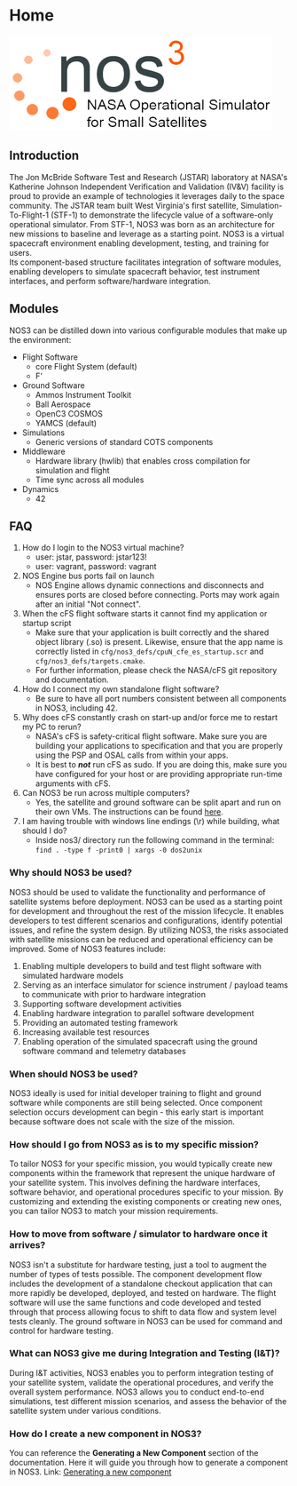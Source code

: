# Home

![NOS3-Logo](./_static/jstar_nos3.png)

## Introduction

The Jon McBride Software Test and Research (JSTAR) laboratory at NASA's Katherine Johnson Independent Verification and Validation (IV&V) facility is proud to provide an example of technologies it leverages daily to the space community.
The JSTAR team built West Virginia's first satellite, Simulation-To-Flight-1 (STF-1) to demonstrate the lifecycle value of a software-only operational simulator.
From STF-1, NOS3 was born as an architecture for new missions to baseline and leverage as a starting point.
NOS3 is a virtual spacecraft environment enabling development, testing, and training for users.  
Its component-based structure facilitates integration of software modules, enabling developers to simulate spacecraft behavior, test instrument interfaces, and perform software/hardware integration. 

## Modules

NOS3 can be distilled down into various configurable modules that make up the environment:
* Flight Software
  * core Flight System (default)
  * F'
* Ground Software
  * Ammos Instrument Toolkit
  * Ball Aerospace
  * OpenC3 COSMOS
  * YAMCS (default)
* Simulations
  * Generic versions of standard COTS components
* Middleware
  * Hardware library (hwlib) that enables cross compilation for simulation and flight 
  * Time sync across all modules
* Dynamics
  * 42

## FAQ

1. How do I login to the NOS3 virtual machine?
    - user: jstar, password: jstar123!
    - user: vagrant, password: vagrant
2. NOS Engine bus ports fail on launch
    - NOS Engine allows dynamic connections and disconnects and ensures ports are closed before connecting. Ports may work again after an initial "Not connect".
3. When the cFS flight software starts it cannot find my application or startup script
    - Make sure that your application is built correctly and the shared object library (.so) is present. Likewise, ensure that the app name is correctly listed in `cfg/nos3_defs/cpuN_cfe_es_startup.scr` and `cfg/nos3_defs/targets.cmake`.
    - For further information, please check the NASA/cFS git repository and documentation.
4. How do I connect my own standalone flight software?
    - Be sure to have all port numbers consistent between all components in NOS3, including 42.
5. Why does cFS constantly crash on start-up and/or force me to restart my PC to rerun?
    - NASA's cFS is safety-critical flight software. Make sure you are building your applications to specification and that you are properly using the PSP and OSAL calls from within your apps.
    - It is best to **_not_** run cFS as sudo. If you are doing this, make sure you have configured for your host or are providing appropriate run-time arguments with cFS.
6. Can NOS3 be run across multiple computers?
    - Yes, the satellite and ground software can be split apart and run on their own VMs. The instructions can be found [here](https://github.com/nasa/nos3/wiki/NOS3-Build-and-Run-on-Multiple-VMs).
7. I am having trouble with windows line endings (\r) while building, what should I do?
    - Inside nos3/ directory run the following command in the terminal: `find . -type f -print0 | xargs -0 dos2unix`
    

### Why should NOS3 be used?

NOS3 should be used to validate the functionality and performance of satellite systems before deployment.
NOS3 can be used as a starting point for development and throughout the rest of the mission lifecycle.
It enables developers to test different scenarios and configurations, identify potential issues, and refine the system design.
By utilizing NOS3, the risks associated with satellite missions can be reduced and operational efficiency can be improved. Some of NOS3 features include:
1. Enabling multiple developers to build and test flight software with simulated hardware models
2. Serving as an interface simulator for science instrument / payload teams to communicate with prior to hardware integration
3. Supporting software development activities
4. Enabling hardware integration to parallel software development
5. Providing an automated testing framework
6. Increasing available test resources
7. Enabling operation of the simulated spacecraft using the ground software command and telemetry databases

### When should NOS3 be used?

NOS3 ideally is used for initial developer training to flight and ground software while components are still being selected. 
Once component selection occurs development can begin - this early start is important because software does not scale with the size of the mission.

### How should I go from NOS3 as is to my specific mission?

To tailor NOS3 for your specific mission, you would typically create new components within the framework that represent the unique hardware of your satellite system.
This involves defining the hardware interfaces, software behavior, and operational procedures specific to your mission.
By customizing and extending the existing components or creating new ones, you can tailor NOS3 to match your mission requirements.

### How to move from software / simulator to hardware once it arrives?

NOS3 isn't a substitute for hardware testing, just a tool to augment the number of types of tests possible.
The component development flow includes the development of a standalone checkout application that can more rapidly be developed, deployed, and tested on hardware.
The flight software will use the same functions and code developed and tested through that process allowing focus to shift to data flow and system level tests cleanly.
The ground software in NOS3 can be used for command and control for hardware testing.

### What can NOS3 give me during Integration and Testing (I&T)?

During I&T activities, NOS3 enables you to perform integration testing of your satellite system, validate the operational procedures, and verify the overall system performance.
NOS3 allows you to conduct end-to-end simulations, test different mission scenarios, and assess the behavior of the satellite system under various conditions.

### How do I create a new component in NOS3?

You can reference the **Generating a New Component** section of the documentation. Here it will guide you through how to generate a component in NOS3. 
Link: [Generating a new component](Generating_NOS3_Component.md)


